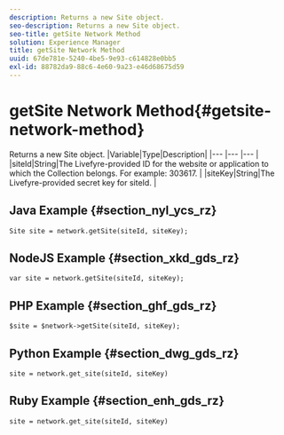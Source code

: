 ```yaml
---
description: Returns a new Site object.
seo-description: Returns a new Site object.
seo-title: getSite Network Method
solution: Experience Manager
title: getSite Network Method
uuid: 67de781e-5240-4be5-9e93-c614828e0bb5
exl-id: 88782da9-88c6-4e60-9a23-e46d68675d59
---
```

# getSite Network Method{#getsite-network-method}

Returns a new Site object.
|Variable|Type|Description|
|--- |--- |--- |
|siteId|String|The Livefyre-provided ID for the website or application to which the Collection belongs. For example: 303617.  |
|siteKey|String|The Livefyre-provided secret key for siteId.  |

## Java Example {#section_nyl_ycs_rz}

```
Site site = network.getSite(siteId, siteKey); 

```

## NodeJS Example {#section_xkd_gds_rz}

```
var site = network.getSite(siteId, siteKey); 

```

## PHP Example {#section_ghf_gds_rz}

```
$site = $network->getSite(siteId, siteKey);

```

## Python Example {#section_dwg_gds_rz}

```
site = network.get_site(siteId, siteKey) 

```

## Ruby Example {#section_enh_gds_rz}

```
site = network.get_site(siteId, siteKey) 

```
